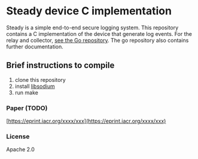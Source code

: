 # Steady device C implementation
Steady is a simple end-to-end secure logging system. This repository contains a C implementation of
the device that generate log events.
For the relay and collector, [see the Go repository](https://github.com/pylls/steady).
The go repository also contains further documentation.

## Brief instructions to compile
1. clone this repository
2. install [libsodium](https://libsodium.org)
3. run make

### Paper (TODO)
[https://eprint.iacr.org/xxxx/xxx](https://eprint.iacr.org/xxxx/xxx)

### License
Apache 2.0
